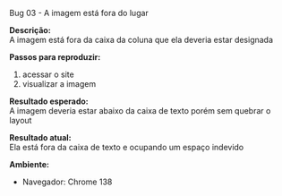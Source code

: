 Bug 03  - A imagem está fora do lugar

**Descrição:**  
A imagem está fora da caixa da coluna que ela deveria estar designada

**Passos para reproduzir:**  
1. acessar o site
2. visualizar a imagem

**Resultado esperado:**  
A imagem deveria estar abaixo da caixa de texto porém sem quebrar o layout

**Resultado atual:**  
Ela está fora da caixa de texto e ocupando um espaço indevido


**Ambiente:**  
- Navegador:  Chrome 138
